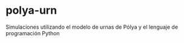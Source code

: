 # polya-urn
Simulaciones utilizando el modelo de urnas de Pólya y el lenguaje de programación Python

